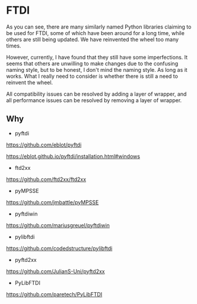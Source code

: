 # FTDI
As you can see, there are many similarly named Python libraries claiming to be used for FTDI, some of which have been around for a long time, while others are still being updated. We have reinvented the wheel too many times.

However, currently, I have found that they still have some imperfections. It seems that others are unwilling to make changes due to the confusing naming style, but to be honest, I don't mind the naming style. As long as it works. What I really need to consider is whether there is still a need to reinvent the wheel.


All compatibility issues can be resolved by adding a layer of wrapper, and all performance issues can be resolved by removing a layer of wrapper.

## Why
- pyftdi

https://github.com/eblot/pyftdi

https://eblot.github.io/pyftdi/installation.html#windows 

- ftd2xx

https://github.com/ftd2xx/ftd2xx

- pyMPSSE

https://github.com/jmbattle/pyMPSSE

- pyftdiwin

https://github.com/mariusgreuel/pyftdiwin

- pylibftdi

https://github.com/codedstructure/pylibftdi

- pyftd2xx

https://github.com/JulianS-Uni/pyftd2xx

- PyLibFTDI

https://github.com/paretech/PyLibFTDI
